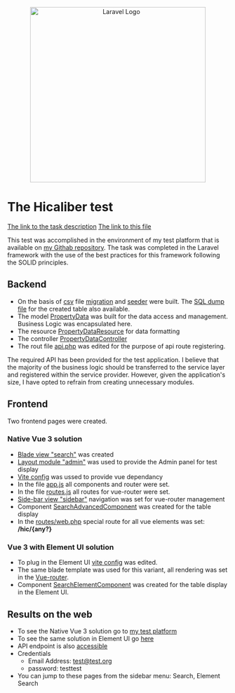 <p align="center"><a href="https://career.habr.com/companies/hicaliber" target="_blank">
<img src="https://habrastorage.org/getpro/moikrug/uploads/company/100/005/289/7/logo/medium_ba0b3359bd1955478ee7d39b6fd7b437.png" width="400" alt="Laravel Logo"></a></p>

# The Hicaliber test
[The link to the task description](https://github.com/emisdb/luxus/tree/master/hicaliber#readme)
[The link to this file](https://github.com/emisdb/luxus/tree/master/hicaliber#readme)

This test was accomplished in the environment of my test platform that is available on [my Githab repository](https://github.com/emisdb/luxus).
The task was completed in the Laravel framework with the use of the best practices for this framework following the SOLID principles.

## Backend
- On the  basis of [csv](https://github.com/emisdb/luxus/blob/master/database/property-data.csv) file [migration](https://github.com/emisdb/luxus/blob/master/database/migrations/2024_03_12_114751_create_property_data_table.php) and [seeder](https://github.com/emisdb/luxus/blob/master/database/seeders/PropertyDataSeeder.php) were built. The [SQL dump file](https://github.com/emisdb/luxus/blob/master/database/property_data.sql) for the created table also available.  
- The model [PropertyData](https://github.com/emisdb/luxus/blob/master/app/Models/PropertyData.php) was built for the data access and management. Business Logic was encapsulated here.
- The resource [PropertyDataResource](https://github.com/emisdb/luxus/blob/master/app/Http/Resources/PropertyDataResource.php) for data formatting
- The controller  [PropertyDataController](https://github.com/emisdb/luxus/blob/master/app/Http/Controllers/PropertyDataController.php)
- The rout file [api.php](https://github.com/emisdb/luxus/blob/master/routes/api.php) was edited for the purpose of api route registering.

The required API has been provided for the test application. I believe that the majority of the business logic should be transferred to the service layer and registered within the service provider. However, given the application's size, I have opted to refrain from creating unnecessary modules.
## Frontend
Two frontend pages were created.
### Native Vue 3 solution
- [Blade view "search"](https://github.com/emisdb/luxus/blob/master/resources/views/vue/search.blade.php) was created
- [Layout module "admin"](https://github.com/emisdb/luxus/blob/master/resources/views/vue/layout/admin.blade.php) was used to provide the Admin panel for test display
- [Vite config](https://github.com/emisdb/luxus/blob/master/vite.config.js) was ussed to provide vue dependancy
- In the file [app.js](https://github.com/emisdb/luxus/blob/master/resources/js/app.js) all components and router were set.
- In the file [routes.js](https://github.com/emisdb/luxus/blob/master/resources/js/routes.js) all routes for vue-router were set.
- [Side-bar view "sidebar"](https://github.com/emisdb/luxus/blob/master/resources/views/vue/sidebar.blade.php)  navigation was set for vue-router management 
- Component [SearchAdvancedComponent](https://github.com/emisdb/luxus/blob/master/resources/js/components/hic/SearchAdvancedComponent.vue) was created for the table display
- In the [routes/web.php](https://github.com/emisdb/luxus/blob/master/routes/web.php) special route for all vue elements was set: **/hic/{any?}**
### Vue 3 with Element UI solution
- To plug in the Element UI [vite config](https://github.com/emisdb/luxus/blob/master/vite.config.js) was edited.
- The same blade template was used for this variant, all rendering was set in the [Vue-router](https://github.com/emisdb/luxus/blob/master/resources/js/routes.js).
- Component [SearchElementComponent](https://github.com/emisdb/luxus/blob/master/resources/js/components/hic/SearchElementComponent.vue) was created for the table display in the Element UI.

## Results on the web
- To see the Native Vue 3 solution go to [my test platform](https://luxus.emisdb.ru/hic/stand)
- To see the same solution in Element UI go [here](https://luxus.emisdb.ru/hic/search)
- API endpoint is also [accessible](https://luxus.emisdb.ru/api/property-data)
- Credentials 
  - Email Address: test@test.org
  - password: testtest
- You can jump to these pages from the sidebar menu: Search, Element Search

